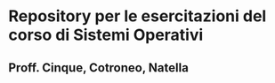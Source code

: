 # Repository per le esercitazioni del corso di Sistemi Operativi
## Proff. Cinque, Cotroneo, Natella
